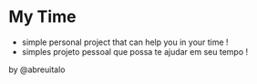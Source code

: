 # My Time

- simple personal project that can help you in your time !
- simples projeto pessoal que possa te ajudar em seu tempo !



by @abreuitalo